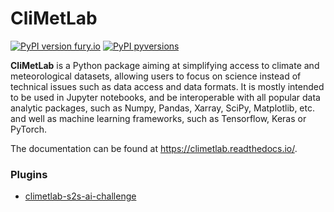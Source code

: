 # CliMetLab

[![PyPI version fury.io](https://badge.fury.io/py/climetlab.svg)](https://pypi.python.org/pypi/climetlab/)
[![PyPI pyversions](https://img.shields.io/pypi/pyversions/climetlab.svg)](https://pypi.python.org/pypi/climetlab/)

**CliMetLab** is a Python package aiming at simplifying access to climate and meteorological datasets, allowing users to focus on science instead of
technical issues such as data access and data formats. It is mostly intended to be used in Jupyter notebooks, and be interoperable with all popular
data analytic packages, such as Numpy, Pandas, Xarray, SciPy, Matplotlib, etc. and well as machine learning frameworks, such as Tensorflow, Keras or PyTorch.

The documentation can be found at <https://climetlab.readthedocs.io/>.

### Plugins

- [climetlab-s2s-ai-challenge](https://github.com/ecmwf-lab/climetlab-s2s-ai-challenge) 
